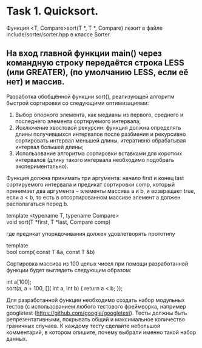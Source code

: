 Task 1. Quicksort.
=
Функция <T, Compare>sort(T *, T *, Compare) лежит в файле include/sorter/sorter.hpp в классе Sorter.

На вход главной функции main() через командную строку передаётся строка LESS (или GREATER),
(по умолчанию LESS, если её нет) и массив.
---
Разработка обобщённой функции sort(), реализующей алгоритм быстрой сортировки со следующими оптимизациями:
1. Выбор опорного элемента, как медианы из первого, среднего и последнего элемента сортируемого интервала;
2. Исключение хвостовой рекурсии: функция должна определять длины получившихся интервалов после разбиения
и рекурсивно сортировать интервал меньшей длины, итеративно обрабатывая интервал большей длины;
3. Использование алгоритма сортировки вставками для коротких интервалов (длину такого интервала необходимо
подобрать экспериментально).

Функция должна принимать три аргумента: начало first и конец last сортируемого интервала и предикат
сортировки comp, который принимает два аргумента – элементы массива a и b, и возвращает true, если a < b,
то есть в отсортированном массиве элемент a должен располагаться перед b.

template <typename T, typename Compare>\
void sort(T *first, T *last, Compare comp)

где предикат упорядочивания должен удовлетворять прототипу

template <typename T>\
bool comp( const T &a, const T &b)

Сортировка массива из 100 целых чисел при помощи разработанной функции будет выглядеть следующим образом:

int a[100];\
sort(a, a + 100, []( int a, int b) { return a < b; });

Для разработанной функции необходимо создать набор модульных тестов
(с использованием любого тестового фреймворка, например googletest (https://github.com/google/googletest).
Тесты должны быть репрезентативными, покрывать общий и максимальное количество граничных случаев.
К каждому тесту сделайте небольшой комментарий, в котором опишите, почему выбрали именно такой набор данных.
